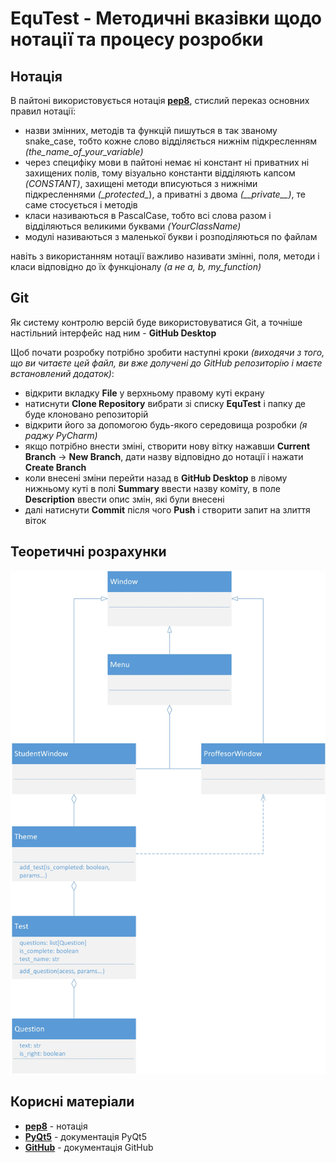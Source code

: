 # EquTest - Методичні вказівки щодо нотації та процесу розробки

## Нотація

В пайтоні використовується нотація [**pep8**](https://peps.python.org/pep-0008/), стислий переказ основних правил нотації:
- назви змінних, методів та функцій пишуться в так званому snake_case, тобто кожне слово відділяється нижнім підкресленням *(the_name_of_your_variable)*
- через специфіку мови в пайтоні немає ні констант ні приватних ні захищених полів, 
тому візуально константи відділяють капсом *(CONSTANT)*, захищені методи вписуються з нижніми підкресленнями *(\_protected\_*),
а приватні з двома *(\_\_private\_\_)*, те саме стосується і методів
- класи називаються в PascalCase, тобто всі слова разом і відділяються великими буквами *(YourClassName)*
- модулі називаються з маленької букви і розподіляються по файлам

навіть з використанням нотації важливо називати змінні, поля, методи і класи відповідно до їх функціоналу *(а не a, b, my_function)*

## Git

Як систему контролю версій буде використовуватися Git, а точніше настільний інтерфейс над ним - **GitHub Desktop**

Щоб почати розробку потрібно зробити наступні кроки *(виходячи з того, що ви читаєте цей файл, ви вже долучені до GitHub репозиторію і маєте встановлений додаток)*:
- відкрити вкладку **File** у верхньому правому куті екрану
- натиснути **Clone Repository** вибрати зі списку **EquTest** і папку де буде клоновано репозиторій
- відкрити його за допомогою будь-якого середовища розробки *(я раджу PyCharm)*
- якщо потрібно внести зміні, створити нову вітку нажавши **Current Branch** -> **New Branch**, дати назву відповідно до
нотації і нажати **Create Branch**
- коли внесені зміни перейти назад в **GitHub Desktop** в лівому нижньому куті в полі **Summary** ввести назву коміту,
в поле **Description** ввести опис змін, які були внесені
- далі натиснути **Commit** після чого **Push** і створити запит на злиття віток

## Теоретичні розрахунки

![Діграма класів](ReadmeImages/uml_class_diagram.jpg "Рис 1. Діаграма класів")

## Корисні матеріали

- [**pep8**](https://peps.python.org/pep-0008/) - нотація
- [**PyQt5**](https://doc.qt.io/qtforpython-6/) - документація PyQt5
- [**GitHub**](https://docs.github.com/en/get-started/quickstart/hello-world) - документація GitHub
